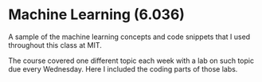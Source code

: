 # Machine Learning (6.036)
A sample of the machine learning concepts and code snippets that I used throughout this class at MIT. 

The course covered one different topic each week with a lab on such topic due every Wednesday. Here I included the coding parts of those labs. 

